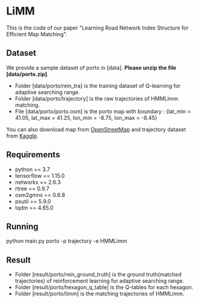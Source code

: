 # LiMM
This is the code of our paper "Learning Road Network Index Structure for Efficient Map Matching".

## Dataset
We provide a sample dataset of porto in \[data]. **Please unzip the file \[data/porto.zip]**. 
- Folder \[data/porto/rein_tra] is the training dataset of Q-learning for adaptive searching range. 
- Folder \[data/porto/trajectory] is the raw trajectories of HMMLimm matching. 
- File \[data/porto/porto.osm] is the porto map with boundary : {lat_min = 41.05, lat_max = 41.25, lon_min = -8.75, lon_max = -8.45}

You can also download map from [OpenStreetMap](https://www.openstreetmap.org) and trajectory dataset from [Kaggle](https://www.kaggle.com/competitions/pkdd-15-predict-taxi-service-trajectory-i/data).

## Requirements
- python == 3.7
- tensorflow == 1.15.0
- networkx == 2.6.3
- rtree == 0.9.7
- osm2gmns == 0.6.8
- psutil == 5.9.0
- tqdm == 4.65.0

## Running
python main.py porto -p trajectory -e HMMLimm

## Result
- Folder \[result/porto/rein_ground_truth] is the ground truth(matched trajectories) of reinforcement learning for adaptive searching range. 
- Folder \[result/porto/hexagon_q_table] is the Q-tables for each hexagon.
- Folder \[result/porto/limm] is the matching trajectories of HMMLimm.
